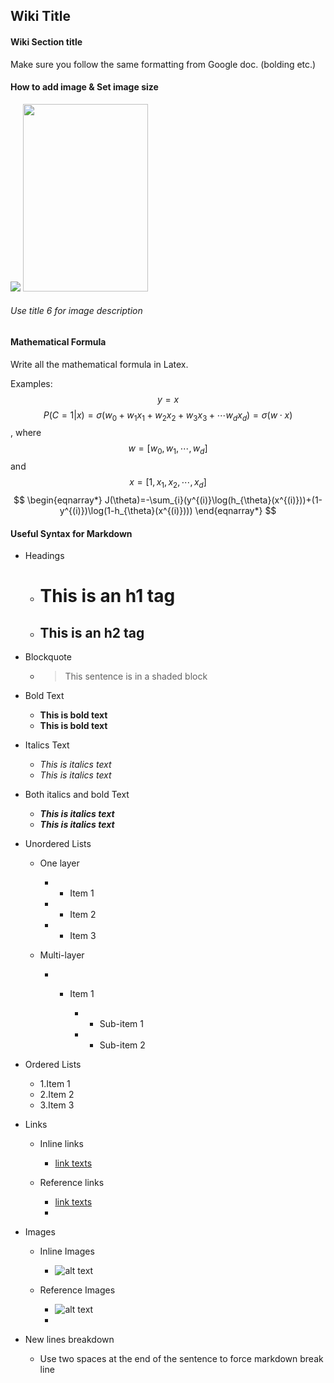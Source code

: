 ## Wiki Title

#### Wiki Section title ####

Make sure you follow the same formatting from Google doc. (bolding etc.)

#### How to add image & Set image size ####

![](/assets/Lorem.jpg)
<img src="/assets.Lorem.jpg" width="200" height="300" />

###### Use title 6 for image description

#### Mathematical Formula ####

Write all the mathematical formula in Latex.

Examples:
$$ y = x $$
$$P(C=1|x)=\sigma(w_0+w_1x_1+w_2x_2+w_3x_3+\cdots w_dx_d)=\sigma(w\cdot x)$$, where
$$w=[w_0,w_1,\cdots,w_d]$$ and $$ x=[1,x_1,x_2,\cdots,x_d]$$
$$
\begin{eqnarray*}
J(\theta)=-\sum_{i}(y^{(i)}\log(h_{\theta}(x^{(i)}))+(1-y^{(i)})\log(1-h_{\theta}(x^{(i)})))
\end{eqnarray*}
$$


#### Useful Syntax for Markdown ####


- Headings

    - # This is an h1 tag
    - ## This is an h2 tag
- Blockquote

    - > This sentence is in a shaded block
- Bold Text

    - **This is bold text**
    - __This is bold text__
- Italics Text

    - *This is italics text*
    - _This is italics text_
- Both italics and bold Text

    - ***This is italics text***
    - **_This is italics text_**
- Unordered Lists

    - One layer

        - * Item 1
        - * Item 2
        - * Item 3
    - Multi-layer

        - * Item 1

            - * Sub-item 1
            - * Sub-item 2
- Ordered Lists

    - 1.Item 1
    - 2.Item 2
    - 3.Item 3
- Links

    - Inline links

        - [link texts](url)
    - Reference links

        - [link texts][tag for the link]
        - [tag for the link]: url
- Images

    - Inline Images

        - ![alt text](url)
    - Reference Images

        - ![alt text][tag for the link]
        - [tag for the link]: url
- New lines breakdown

    - Use two spaces at the end of the sentence to force markdown break line
